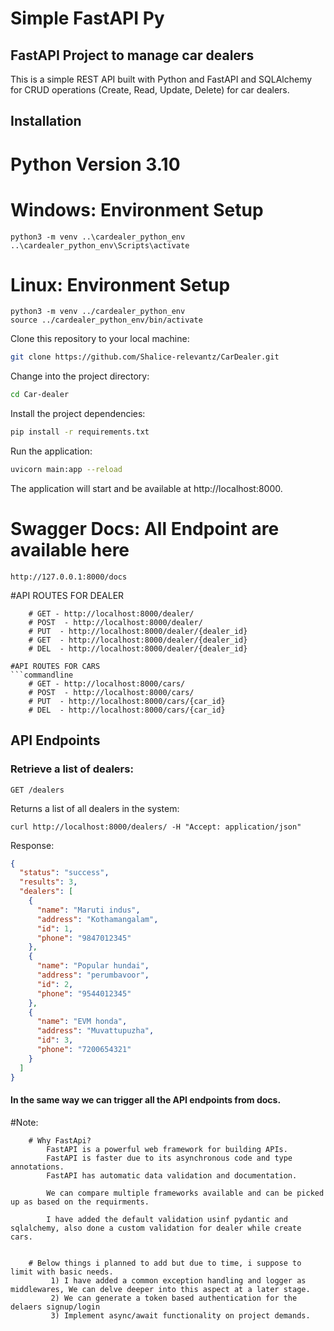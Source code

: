 # Simple FastAPI Py

## FastAPI Project to manage car dealers

This is a simple REST API built with Python and FastAPI and SQLAlchemy for CRUD operations (Create, Read, Update, Delete) for car dealers.

## Installation

# Python Version 3.10

# Windows: Environment Setup
```commandline
python3 -m venv ..\cardealer_python_env
..\cardealer_python_env\Scripts\activate
```

# Linux: Environment Setup
```commandline
python3 -m venv ../cardealer_python_env
source ../cardealer_python_env/bin/activate
```

Clone this repository to your local machine:
```bash
git clone https://github.com/Shalice-relevantz/CarDealer.git
```

Change into the project directory:

```bash
cd Car-dealer
```

Install the project dependencies:

```bash
pip install -r requirements.txt
```

Run the application:

```bash
uvicorn main:app --reload
```

The application will start and be available at http://localhost:8000.

# Swagger Docs: All Endpoint are available here
```commandline
http://127.0.0.1:8000/docs
```

#API ROUTES FOR DEALER
```commandline
    # GET - http://localhost:8000/dealer/
    # POST  - http://localhost:8000/dealer/
    # PUT  - http://localhost:8000/dealer/{dealer_id}
    # GET  - http://localhost:8000/dealer/{dealer_id}
    # DEL  - http://localhost:8000/dealer/{dealer_id}
```
    
```
#API ROUTES FOR CARS
```commandline
    # GET - http://localhost:8000/cars/
    # POST  - http://localhost:8000/cars/
    # PUT  - http://localhost:8000/cars/{car_id}
    # DEL  - http://localhost:8000/cars/{car_id}
```


## API Endpoints

### Retrieve a list of dealers:

```http
GET /dealers
```

Returns a list of all dealers in the system:

```console
curl http://localhost:8000/dealers/ -H "Accept: application/json"
```
Response:

```json
{
  "status": "success",
  "results": 3,
  "dealers": [
    {
      "name": "Maruti indus",
      "address": "Kothamangalam",
      "id": 1,
      "phone": "9847012345"
    },
    {
      "name": "Popular hundai",
      "address": "perumbavoor",
      "id": 2,
      "phone": "9544012345"
    },
    {
      "name": "EVM honda",
      "address": "Muvattupuzha",
      "id": 3,
      "phone": "7200654321"
    }
  ]
}
```

#### In the same way we can trigger all the API endpoints from docs.

#Note:
```commandline
    # Why FastApi?
        FastAPI is a powerful web framework for building APIs.
        FastAPI is faster due to its asynchronous code and type annotations.
        FastAPI has automatic data validation and documentation.

        We can compare multiple frameworks available and can be picked up as based on the requirments.

        I have added the default validation usinf pydantic and sqlalchemy, also done a custom validation for dealer while create cars.

    
    # Below things i planned to add but due to time, i suppose to limit with basic needs. 
         1) I have added a common exception handling and logger as middlewares, We can delve deeper into this aspect at a later stage.
         2) We can generate a token based authentication for the delaers signup/login
         3) Implement async/await functionality on project demands.         
```



